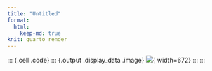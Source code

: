 ```yaml
---
title: "Untitled"
format:
  html:
    keep-md: true
knit: quarto render
---
```


::: {.cell .code}
::: {.output .display_data .image}
![](figure-stripped_files/figure-html/pressure-1.png){ width=672}
:::
:::


